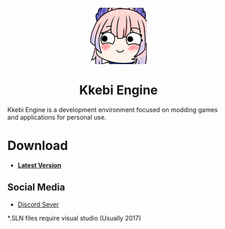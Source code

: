 <p align="center">
    <a href="https://kkebi-group.github.io/">
        <img src="https://github.com/awaxiaoyu/Kkebi-Engine/blob/master/5475kokoyoko.png" />
    </a>
</p>

<h1 align="center">Kkebi Engine</h1>

Kkebi Engine is a development environment focused on modding games and applications for personal use.


# Download

  * **[Latest Version](https://github.com/awaxiaoyu/Kkebi-Engine/releases/tag/Latest)**

## Social Media

  * [Discord Sever](https://discord.gg/XPRZvMjkrx)

*.SLN files require visual studio (Usually 2017)
